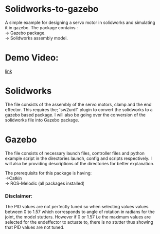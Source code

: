 # Solidworks-to-gazebo
A simple example for designing a servo motor in solidworks and simulating it in gazebo.
The package contains :\
 -> Gazebo package.\
 -> Solidworks assembly model.

# Demo Video:
[link](https://photos.google.com/share/AF1QipPB3P8p8guE3lHyMTy4HkaM1XwUcWW5E-WmM2qCJisWc9ShOFBMWjnbi0cqvdgLLQ?key=TnREM1lrUTBZSk5VdkVibU5UMmFWbkVpUmJWc2Fn)
 
 # Solidworks
 The file consists of the assembly of the servo motors, clamp and the end effector. This requires the; 'sw2urdf' plugin to convert the solidworks to a gazebo based package. I will also be going over the conversion of the solidworks file into Gazebo package.
 
  # Gazebo 
 The file consists of necessary launch files, controller files and python example script in the directories launch, config and scripts respectively. I will also be providing descriptions of the directories for better explanation. 
 
 The prerequisits for this package is having:\
 ->Catkin\
 -> ROS-Melodic (all packages installed)
 ### Disclaimer:
 The PID values are not perfectly tuned so when selecting values values between 0 to 1.57 which corresponds to angle of rotation in radians for the joint, the model stutters. However if 0 or 1.57 i.e the maximum values are selected for the endeffector to actuate to, there is no stutter thus showing that PID values are not tuned.
 

